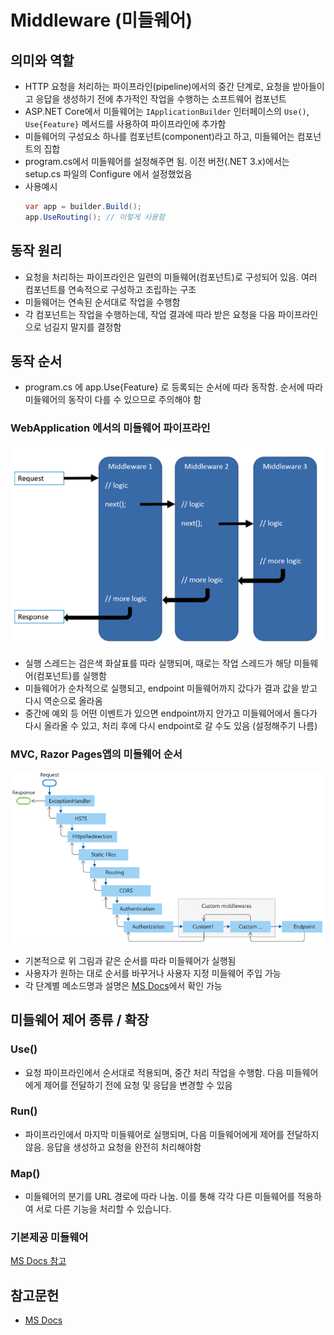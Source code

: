 # Middleware (미들웨어)

## 의미와 역할
* HTTP 요청을 처리하는 파이프라인(pipeline)에서의 중간 단계로, 요청을 받아들이고 응답을 생성하기 전에 추가적인 작업을 수행하는 소프트웨어 컴포넌트
* ASP.NET Core에서 미들웨어는 `IApplicationBuilder` 인터페이스의 `Use()`, `Use{Feature}` 메서드를 사용하여 파이프라인에 추가함
* 미들웨어의 구성요소 하나를 컴포넌트(component)라고 하고, 미들웨어는 컴포넌트의 집합
* program.cs에서 미들웨어를 설정해주면 됨. 이전 버전(.NET 3.x)에서는 setup.cs 파일의 Configure 에서 설정했었음
* 사용예시
    ```C#
    var app = builder.Build();
    app.UseRouting(); // 이렇게 사용함
    ```

## 동작 원리
* 요청을 처리하는 파이프라인은 일련의 미들웨어(컴포넌트)로 구성되어 있음. 여러 컴포넌트를 연속적으로 구성하고 조립하는 구조
* 미들웨어는 연속된 순서대로 작업을 수행함
* 각 컴포넌트는 작업을 수행하는데, 작업 결과에 따라 받은 요청을 다음 파이프라인으로 넘길지 말지를 결정함

## 동작 순서
* program.cs 에 app.Use{Feature} 로 등록되는 순서에 따라 동작함. 순서에 따라 미들웨어의 동작이 다를 수 있으므로 주의해야 함
### WebApplication 에서의 미들웨어 파이프라인
![Middleware pipeline with WebApplication](./media/Middleware_WebApplication.png)
* 실행 스레드는 검은색 화살표를 따라 실행되며, 때로는 작업 스레드가 해당 미들웨어(컴포넌트)를 실행함
* 미들웨어가 순차적으로 실행되고, endpoint 미들웨어까지 갔다가 결과 값을 받고 다시 역순으로 올라옴
* 중간에 예외 등 어떤 이벤트가 있으면 endpoint까지 안가고 미들웨어에서 돌다가 다시 올라올 수 있고, 처리 후에 다시 endpoint로 갈 수도 있음 (설정해주기 나름)
### MVC, Razor Pages앱의 미들웨어 순서
![Middleware MVC and Razor Pages](./media/Middleware_MVC.png)
* 기본적으로 위 그림과 같은 순서를 따라 미들웨어가 실행됨
* 사용자가 원하는 대로 순서를 바꾸거나 사용자 지정 미들웨어 주입 가능
* 각 단계별 메소드명과 설명은 [MS Docs](https://learn.microsoft.com/ko-kr/aspnet/core/fundamentals/middleware/?view=aspnetcore-7.0#middleware-order)에서 확인 가능

## 미들웨어 제어 종류 / 확장
### Use()
* 요청 파이프라인에서 순서대로 적용되며, 중간 처리 작업을 수행함. 다음 미들웨어에게 제어를 전달하기 전에 요청 및 응답을 변경할 수 있음
### Run()
* 파이프라인에서 마지막 미들웨어로 실행되며, 다음 미들웨어에게 제어를 전달하지 않음. 응답을 생성하고 요청을 완전히 처리해야함
### Map() 
* 미들웨어의 분기를 URL 경로에 따라 나눔. 이를 통해 각각 다른 미들웨어를 적용하여 서로 다른 기능을 처리할 수 있습니다.
### 기본제공 미들웨어
[MS Docs 참고](https://learn.microsoft.com/ko-kr/aspnet/core/fundamentals/middleware/?view=aspnetcore-7.0#built-in-middleware)

## 참고문헌
- [MS Docs](https://learn.microsoft.com/ko-kr/aspnet/core/fundamentals/middleware/?view=aspnetcore-7.0)